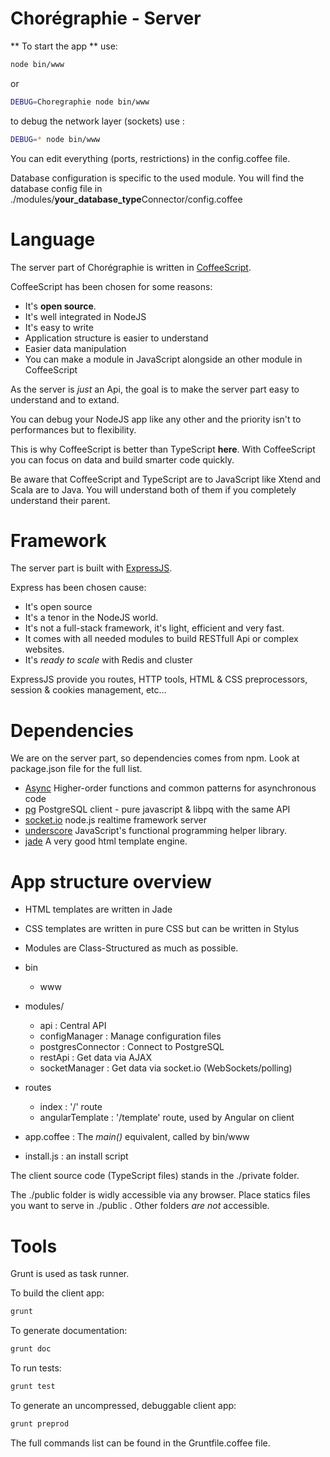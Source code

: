 Chorégraphie - Server
=====================

** To start the app ** use:
```bash
node bin/www
```
or
```bash
DEBUG=Choregraphie node bin/www
```
to debug the network layer (sockets) use :
```bash
DEBUG=* node bin/www
```

You can edit everything (ports, restrictions) in the config.coffee file.

Database configuration is specific to the used module. You will find the database config file in ./modules/**your_database_type**Connector/config.coffee

# Language

The server part of Chorégraphie is written in [CoffeeScript](http://coffeescript.org/).

CoffeeScript has been chosen for some reasons:

* It's **open source**.
* It's well integrated in NodeJS
* It's easy to write
* Application structure is easier to understand
* Easier data manipulation
* You can make a module in JavaScript alongside an other module in CoffeeScript


As the server is *just* an Api, the goal is to make the server part easy to understand and to extand.

You can debug your NodeJS app like any other and the priority isn't to performances but to flexibility.

This is why CoffeeScript is better than TypeScript **here**. With CoffeeScript you can focus on data and build smarter code quickly.

Be aware that CoffeeScript and TypeScript are to JavaScript like Xtend and Scala are to Java. You will understand both of them if you completely understand their parent.



# Framework

The server part is built with [ExpressJS](http://expressjs.com/). 

Express has been chosen cause:

* It's open source
* It's a tenor in the NodeJS world.
* It's not a full-stack framework, it's light, efficient and very fast.
* It comes with all needed modules to build RESTfull Api or complex websites.
* It's *ready to scale* with Redis and cluster

ExpressJS provide you routes, HTTP tools, HTML & CSS preprocessors, session & cookies management, etc…


# Dependencies

We are on the server part, so dependencies comes from npm. Look at package.json file for the full list.

* [Async](https://www.npmjs.org/package/async) Higher-order functions and common patterns for asynchronous code
* [pg](https://www.npmjs.org/package/pg) PostgreSQL client - pure javascript & libpq with the same API
* [socket.io](https://www.npmjs.org/package/socket.io)  node.js realtime framework server
* [underscore](https://www.npmjs.org/package/underscore) JavaScript's functional programming helper library.
* [jade](http://jade-lang.com/) A very good html template engine.


# App structure overview

* HTML templates are written in Jade
* CSS templates are written in pure CSS but can be written in Stylus
* Modules are Class-Structured as much as possible.



* bin
	* www
* modules/
	* api   :   Central API
	* configManager   :   Manage configuration files
	* postgresConnector   :  Connect to PostgreSQL
	* restApi   :    Get data via AJAX
	* socketManager    :    Get data via socket.io (WebSockets/polling)
* routes
	* index :  '/' route
	* angularTemplate : '/template' route, used by Angular on client

* app.coffee   :   The  *main()* equivalent, called by bin/www

* install.js  :  an install script


The client source code (TypeScript files) stands in the ./private folder. 

The ./public folder is widly accessible via any browser. Place statics files you want to serve in ./public . Other folders *are not* accessible.


# Tools

Grunt is used as task runner.

To build the client app:
```bash
grunt
```

To generate documentation:
```bash
grunt doc
```

To run tests:
```bash
grunt test
```

To generate an uncompressed, debuggable client app:
```bash
grunt preprod
```

The full commands list can be found in the Gruntfile.coffee file.